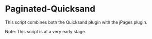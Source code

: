 Paginated-Quicksand
===================

This script combines both the Quicksand plugin with the jPages plugin.

Note: This script is at a very early stage.